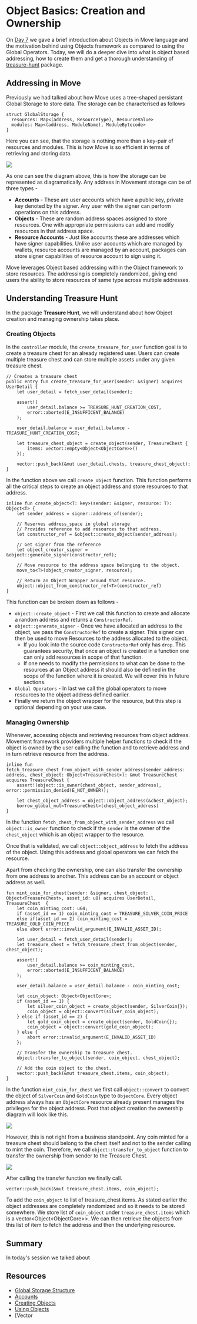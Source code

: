 # Object Basics: Creation and Ownership

On [Day 7](DemystifyingObjects.md) we gave a brief introduction about Objects in Move language and the motivation behind using Objects framework as compared to using the Global Operators. Today, we will do a deeper dive into what is object based addressing, how to create them and get a thorough understanding of [treasure-hunt](../demos/treasure-hunt) package.

## Addressing in Move

Previously we had talked about how Move uses a tree-shaped persistant Global Storage to store data. The storage can be characterised as follows

```Move
struct GlobalStorage {
  resources: Map<(address, ResourceType), ResourceValue>
  modules: Map<(address, ModuleName), ModuleBytecode>
}
```

Here you can see, that the storage is nothing more than a key-pair of resources and modules. This is how Move is so efficient in terms of retrieving and storing data.

![](assets/20250109_172803_image.png)

As one can see the diagram above, this is how the storage can be represented as diagramatically. Any address in Movement storage can be of three types -

- **Accounts** - These are user accounts which have a public key, private key denoted by the signer. Any user with the signer can perform operations on this address.
- **Objects** - These are random address spaces assigned to store resources. One with appropriate permissions can add and modify resources in that address space.
- **Resource Accounts** - Just like accounts these are addresses which have signer capabilities. Unlike user accounts which are managed by wallets, resource accounts are managed by an account, packages can store signer capabilities of resource account to sign using it.

Move leverages Object based addressing within the Object framework to store resources. The addressing is completely randomized, giving end users the ability to store resources of same type across multiple addresses.

## Understanding Treasure Hunt

In the package **Treasure Hunt**, we will understand about how Object creation and managing ownership takes place.

### Creating Objects

In the `controller` module, the `create_treasure_for_user` function goal is to create a treasure chest for an already registered user. Users can create multiple treasure chest and can store multiple assets under any given treasure chest.

```Move
// Creates a treasure chest
public entry fun create_treasure_for_user(sender: &signer) acquires UserDetail {
    let user_detail = fetch_user_detail(sender);

    assert!(
        user_detail.balance >= TREASURE_HUNT_CREATION_COST, 
        error::aborted(E_INSUFFICENT_BALANCE)
    );

    user_detail.balance = user_detail.balance - TREASURE_HUNT_CREATION_COST;

    let treasure_chest_object = create_object(sender, TreasureChest {
        items: vector::empty<Object<ObjectCore>>()
    });

    vector::push_back(&mut user_detail.chests, treasure_chest_object);
}
```

In the function above we call `create_object` function. This function performs all the critical steps to create an object address and store resources to that address.

```Move
inline fun create_object<T: key>(sender: &signer, resource: T): Object<T> {
    let sender_address = signer::address_of(sender);

    // Reserves address_space in global storage
    // Provides reference to add resources to that address.
    let constructor_ref = &object::create_object(sender_address);

    // Get signer from the reference
    let object_creator_signer = &object::generate_signer(constructor_ref);

    // Move resource to the address space belonging to the object.
    move_to<T>(object_creator_signer, resource);

    // Return an Object Wrapper around that resource.
    object::object_from_constructor_ref<T>(constructor_ref)
}
```

This function can be broken down as follows -

- `object::create_object` - First we call this function to create and allocate a random address and returns a `ConstructorRef`.
- `object::generate_signer` - Once we have allocated an address to the object, we pass the `ConstructorRef` to create a signer. This signer can then be used to move Resources to the address allocated to the object.
  - If you look into the source code `ConstructorRef` only has `drop`. This guarantees security, that once an object is created in a function one can only add resources in scope of that function.
  - If one needs to modify the permissions to what can be done to the resources at an Object address it should also be defined in the scope of the function where it is created. We will cover this in future sections.
- `Global Operators` - In last we call the global operators to move resources to the object address defined earlier.
- Finally we return the object wrapper for the resource, but this step is optional depending on your use case.

### Managing Ownership

Whenever, accessing objects and retrieving resources from object address. Movement framework providers multiple helper functions to check if the object is owned by the user calling the function and to retrieve address and in turn retrieve resource from the address.

```Move
inline fun fetch_treasure_chest_from_object_with_sender_address(sender_address: address, chest_object: Object<TreasureChest>): &mut TreasureChest acquires TreasureChest {
    assert!(object::is_owner(chest_object, sender_address), error::permission_denied(E_NOT_OWNER));

    let chest_object_address = object::object_address(&chest_object);
    borrow_global_mut<TreasureChest>(chest_object_address)
}
```

In the function `fetch_chest_from_object_with_sender_address` we call `object::is_owner` function to check if the `sender` is the owner of the `chest_object` which is an object wrapper to the resource.

Once that is validated, we call `object::object_address` to fetch the address of the object. Using this address and global operators we can fetch the resource.

Apart from checking the ownership, one can also transfer the ownership from one address to another. This address can be an account or object address as well.

```Move
fun mint_coin_for_chest(sender: &signer, chest_object: Object<TreasureChest>, asset_id: u8) acquires UserDetail, TreasureChest  {
    let coin_minting_cost: u64;
    if (asset_id == 1) coin_minting_cost = TREASURE_SILVER_COIN_PRICE
    else if(asset_id == 2) coin_minting_cost = TREASURE_GOLD_COIN_PRICE
    else abort error::invalid_argument(E_INVALID_ASSET_ID);

    let user_detail = fetch_user_detail(sender);
    let treasure_chest = fetch_treasure_chest_from_object(sender, chest_object);

    assert!(
        user_detail.balance >= coin_minting_cost, 
        error::aborted(E_INSUFFICENT_BALANCE)
    );

    user_detail.balance = user_detail.balance - coin_minting_cost;

    let coin_object: Object<ObjectCore>;
    if (asset_id == 1) {
        let silver_coin_object = create_object(sender, SilverCoin{});
        coin_object = object::convert(silver_coin_object);
    } else if (asset_id == 2) {
        let gold_coin_object = create_object(sender, GoldCoin{});
        coin_object = object::convert(gold_coin_object);
    } else {
        abort error::invalid_argument(E_INVALID_ASSET_ID)
    };

    // Transfer the ownership to treasure chest.
    object::transfer_to_object(sender, coin_object, chest_object);

    // Add the coin object to the chest.
    vector::push_back(&mut treasure_chest.items, coin_object);
}
```

In the function `mint_coin_for_chest` we first call `object::convert` to convert the object of `SilverCoin` and `GoldCoin` type to `ObjectCore`. Every object address always has an `ObjectCore` resource already present manages the privileges for the object address. Post that object creation the ownership diagram will look like this.

![](assets/20250109_194243_image.png)

However, this is not right from a business standpoint. Any coin minted for a treasure chest should belong to the chest itself and not to the sender calling to mint the coin. Therefore, we call `object::transfer_to_object` function to transfer the ownership from sender to the Treasure Chest.

![](assets/20250109_194529_image.png)

After calling the transfer function we finally call.

```Move
vector::push_back(&mut treasure_chest.items, coin_object);
```

To add the `coin_object` to list of treasure_chest items. As stated earlier the object addresses are completely randomized and so it needs to be stored somewhere. We store list of `coin_object` under `treasure_chest.items` which is a vector<Object<ObjectCore\>>. We can then retrieve the objects from this list of item to fetch the address and then the underlying resource.

## Summary

In today's session we talked about 

## Resources

- [Global Storage Structure](https://move-language.github.io/move/global-storage-structure.html)
- [Accounts](https://aptos.dev/en/network/blockchain/accounts)
- [Creating Objects](https://aptos.dev/en/build/smart-contracts/object/creating-objects)
- [Using Objects](https://aptos.dev/en/build/smart-contracts/object/using-objects)
- [Vector
